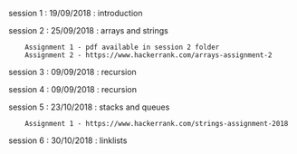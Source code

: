 session 1 : 19/09/2018 : introduction

session 2 : 25/09/2018 : arrays and strings 

		Assignment 1 - pdf available in session 2 folder
		Assignment 2 - https://www.hackerrank.com/arrays-assignment-2

session 3 : 09/09/2018 : recursion	
 
session 4 : 09/09/2018 : recursion

session 5 : 23/10/2018 : stacks and queues 

		Assignment 1 - https://www.hackerrank.com/strings-assignment-2018

session 6 : 30/10/2018	: linklists